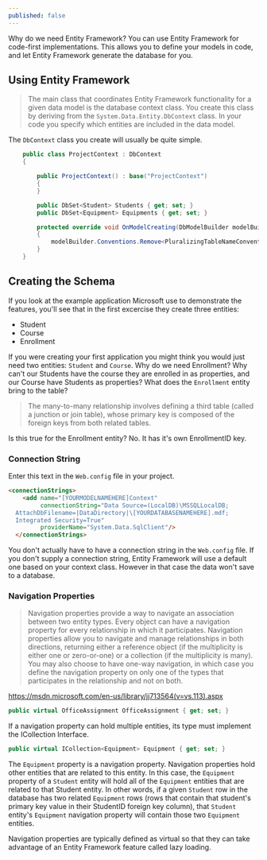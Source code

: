 ```yaml
---
published: false
---
```



Why do we need Entity Framework?
You can use Entity Framework for code-first implementations. This allows you to define your models in code, and let Entity Framework generate the database for you.


## Using Entity Framework

> The main class that coordinates Entity Framework functionality for a given data model is the database context class. You create this class by deriving from the `System.Data.Entity.DbContext` class. In your code you specify which entities are included in the data model.

The `DbContext` class you create will usually be quite simple.

```csharp
    public class ProjectContext : DbContext
    {

        public ProjectContext() : base("ProjectContext")
        {
        }

        public DbSet<Student> Students { get; set; }
        public DbSet<Equipment> Equipments { get; set; }

        protected override void OnModelCreating(DbModelBuilder modelBuilder)
        {
            modelBuilder.Conventions.Remove<PluralizingTableNameConvention>();
        }
    }
```

## Creating the Schema

If you look at the example application Microsoft use to demonstrate the features, you'll see that in the first excercise they create three entities:
- Student
- Course
- Enrollment

If you were creating your first application you might think you would just need two entities: `Student` and `Course`. Why do we need Enrollment? Why can't our Students have the course they are enrolled in as properties, and our Course have Students as properties? What does the `Enrollment` entity bring to the table?

> The many-to-many relationship involves defining a third table (called a junction or join table), whose primary key is composed of the foreign keys from both related tables. 

Is this true for the Enrollment entity? No. It has it's own EnrollmentID key.




### Connection String


Enter this text in the `Web.config` file in your project.

```html
<connectionStrings>
    <add name="[YOURMODELNAMEHERE]Context"    
         connectionString="Data Source=(LocalDB)\MSSQLLocalDB;
  AttachDbFilename=|DataDirectory|\[YOURDATABASENAMEHERE].mdf;
  Integrated Security=True" 
         providerName="System.Data.SqlClient"/>
  </connectionStrings>
```

You don't actually have to have a connection string in the `Web.config` file. If you don't supply a connection string, Entity Framework will use a default one based on your context class. However in that case the data won't save to a database.

### Navigation Properties

> Navigation properties provide a way to navigate an association between two entity types. Every object can have a navigation property for every relationship in which it participates. Navigation properties allow you to navigate and manage relationships in both directions, returning either a reference object (if the multiplicity is either one or zero-or-one) or a collection (if the multiplicity is many). You may also choose to have one-way navigation, in which case you define the navigation property on only one of the types that participates in the relationship and not on both.

https://msdn.microsoft.com/en-us/library/jj713564(v=vs.113).aspx

```csharp
public virtual OfficeAssignment OfficeAssignment { get; set; }
```

If a navigation property can hold multiple entities, its type must implement the ICollection<T> Interface.
  
```csharp  
public virtual ICollection<Equipment> Equipment { get; set; }  
```

The `Equipment` property is a navigation property. Navigation properties hold other entities that are related to this entity. In this case, the `Equipment` property of a `Student` entity will hold all of the `Equipment` entities that are related to that Student entity. In other words, if a given `Student` row in the database has two related `Equipment` rows (rows that contain that student's primary key value in their StudentID foreign key column), that `Student` entity's `Equipment` navigation property will contain those two `Equipment` entities.

Navigation properties are typically defined as virtual so that they can take advantage of an Entity Framework feature called lazy loading.
